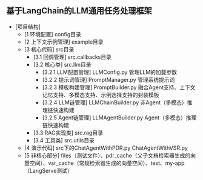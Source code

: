 ## 基于LangChain的LLM通用任务处理框架

- [项目结构]
  - [1 环境配置] config目录
  - [2 上下文示例管理] example目录
  - [3 核心代码] src目录
    - [3.1 回调管理] src.callbacks目录
    - [3.2 核心类] src.llm目录
      - [3.2.1 LLM配置管理] LLMConfig.py 管理LLM的加载参数 
      - [3.2.2 提示词管理] PromptManager.py 管理系统提示词
      - [3.2.3 模板构建管理] PromptBuilder.py 融合Agent支持、上下文记忆支持、多模态支持、示例选择支持的封装模板
      - [3.2.4 LLM链管理] LLMChainBuilder.py 非Agent（多模态）推理链快速构建
      - [3.2.5 Agent链管理] LLMAgentBuilder.py Agent（多模态）推理链快速构建
    - [3.3 RAG实现类] src.rag目录
    - [3.4 工具类] src.utils目录
  - [4 演示代码] src下的ChatAgentWithPDR.py  ChatAgentWithVSR.py
  - [5 非核心部分] files（测试文件）、pdr_cache（父子文档检索器生成的向量空间）、vsr_cache（常规检索器生成的向量空间）、test、my-app（LangServe测试）